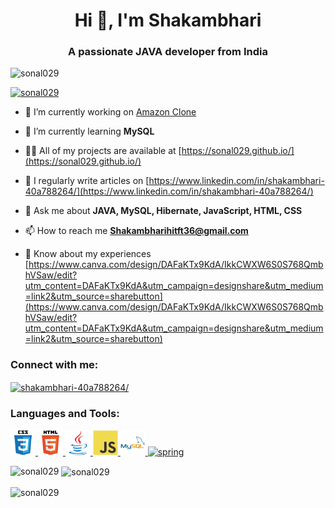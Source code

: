 <h1 align="center">Hi 👋, I'm Shakambhari</h1>
<h3 align="center">A passionate JAVA developer from India</h3>

<p align="left"> <img src="https://komarev.com/ghpvc/?username=sonal029&label=Profile%20views&color=0e75b6&style=flat" alt="sonal029" /> </p>

<p align="left"> <a href="https://github.com/ryo-ma/github-profile-trophy"><img src="https://github-profile-trophy.vercel.app/?username=sonal029" alt="sonal029" /></a> </p>

- 🔭 I’m currently working on [Amazon Clone](https://lustrous-gumption-92216f.netlify.app/index.html)

- 🌱 I’m currently learning **MySQL**

- 👨‍💻 All of my projects are available at [https://sonal029.github.io/](https://sonal029.github.io/)

- 📝 I regularly write articles on [https://www.linkedin.com/in/shakambhari-40a788264/](https://www.linkedin.com/in/shakambhari-40a788264/)

- 💬 Ask me about **JAVA, MySQL, Hibernate, JavaScript, HTML, CSS**

- 📫 How to reach me **Shakambharihitft36@gmail.com**

- 📄 Know about my experiences [https://www.canva.com/design/DAFaKTx9KdA/IkkCWXW6S0S768QmbhVSaw/edit?utm_content=DAFaKTx9KdA&utm_campaign=designshare&utm_medium=link2&utm_source=sharebutton](https://www.canva.com/design/DAFaKTx9KdA/IkkCWXW6S0S768QmbhVSaw/edit?utm_content=DAFaKTx9KdA&utm_campaign=designshare&utm_medium=link2&utm_source=sharebutton)

<h3 align="left">Connect with me:</h3>
<p align="left">
<a href="https://linkedin.com/in/shakambhari-40a788264/" target="blank"><img align="center" src="https://raw.githubusercontent.com/rahuldkjain/github-profile-readme-generator/master/src/images/icons/Social/linked-in-alt.svg" alt="shakambhari-40a788264/" height="30" width="40" /></a>
</p>

<h3 align="left">Languages and Tools:</h3>
<p align="left"> <a href="https://www.w3schools.com/css/" target="_blank" rel="noreferrer"> <img src="https://raw.githubusercontent.com/devicons/devicon/master/icons/css3/css3-original-wordmark.svg" alt="css3" width="40" height="40"/> </a> <a href="https://www.w3.org/html/" target="_blank" rel="noreferrer"> <img src="https://raw.githubusercontent.com/devicons/devicon/master/icons/html5/html5-original-wordmark.svg" alt="html5" width="40" height="40"/> </a> <a href="https://www.java.com" target="_blank" rel="noreferrer"> <img src="https://raw.githubusercontent.com/devicons/devicon/master/icons/java/java-original.svg" alt="java" width="40" height="40"/> </a> <a href="https://developer.mozilla.org/en-US/docs/Web/JavaScript" target="_blank" rel="noreferrer"> <img src="https://raw.githubusercontent.com/devicons/devicon/master/icons/javascript/javascript-original.svg" alt="javascript" width="40" height="40"/> </a> <a href="https://www.mysql.com/" target="_blank" rel="noreferrer"> <img src="https://raw.githubusercontent.com/devicons/devicon/master/icons/mysql/mysql-original-wordmark.svg" alt="mysql" width="40" height="40"/> </a> <a href="https://spring.io/" target="_blank" rel="noreferrer"> <img src="https://www.vectorlogo.zone/logos/springio/springio-icon.svg" alt="spring" width="40" height="40"/> </a> </p>

<p><img align="left" src="https://github-readme-stats.vercel.app/api/top-langs?username=sonal029&show_icons=true&locale=en&layout=compact" alt="sonal029" /></p>

<p>&nbsp;<img align="center" src="https://github-readme-stats.vercel.app/api?username=sonal029&show_icons=true&locale=en" alt="sonal029" /></p>

<p><img align="center" src="https://github-readme-streak-stats.herokuapp.com/?user=sonal029&" alt="sonal029" /></p>

